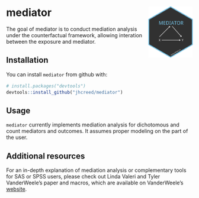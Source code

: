 
# mediator <img src="man/figures/hex.png" align="right" height="139" />

The goal of mediator is to conduct mediation analysis under the
counterfactual framework, allowing interation between the exposure and
mediator.

## Installation

You can install `mediator` from github with:

``` r
# install.packages("devtools")
devtools::install_github("jhcreed/mediator")
```

## Usage

`mediator` currently implements mediation analysis for dichotomous and
count mediators and outcomes. It assumes proper modeling on the part of
the user.

## Additional resources

For an in-depth explanation of mediation analysis or complementary tools
for SAS or SPSS users, please check out Linda Valeri and Tyler
VanderWeele’s paper and macros, which are available on VanderWeele’s
[website](https://www.hsph.harvard.edu/tyler-vanderweele/tools-and-tutorials/).
